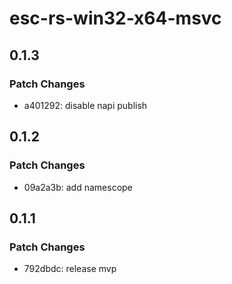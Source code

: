 # esc-rs-win32-x64-msvc

## 0.1.3

### Patch Changes

- a401292: disable napi publish

## 0.1.2

### Patch Changes

- 09a2a3b: add namescope

## 0.1.1

### Patch Changes

- 792dbdc: release mvp
